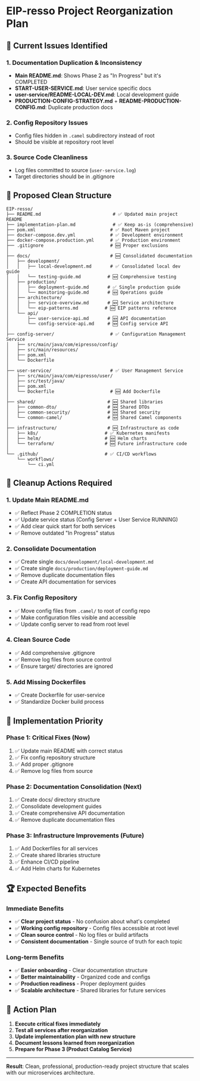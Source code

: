 # EIP-resso Project Reorganization Plan

## 🎯 Current Issues Identified

### 1. Documentation Duplication & Inconsistency
- **Main README.md**: Shows Phase 2 as "In Progress" but it's COMPLETED
- **START-USER-SERVICE.md**: User service specific docs
- **user-service/README-LOCAL-DEV.md**: Local development guide  
- **PRODUCTION-CONFIG-STRATEGY.md** + **README-PRODUCTION-CONFIG.md**: Duplicate production docs

### 2. Config Repository Issues
- Config files hidden in `.camel` subdirectory instead of root
- Should be visible at repository root level

### 3. Source Code Cleanliness
- Log files committed to source (`user-service.log`)
- Target directories should be in .gitignore

## 🚀 Proposed Clean Structure

```
EIP-resso/
├── README.md                           # ✅ Updated main project README
├── implementation-plan.md              # ✅ Keep as-is (comprehensive)
├── pom.xml                            # ✅ Root Maven project
├── docker-compose.dev.yml             # ✅ Development environment
├── docker-compose.production.yml      # ✅ Production environment
├── .gitignore                         # 🆕 Proper exclusions
│
├── docs/                              # 🆕 Consolidated documentation
│   ├── development/
│   │   ├── local-development.md       # ✅ Consolidated local dev guide
│   │   └── testing-guide.md          # 🆕 Comprehensive testing
│   ├── production/
│   │   ├── deployment-guide.md       # ✅ Single production guide
│   │   └── monitoring-guide.md       # 🆕 Operations guide
│   ├── architecture/
│   │   ├── service-overview.md       # 🆕 Service architecture
│   │   └── eip-patterns.md          # 🆕 EIP patterns reference
│   └── api/
│       ├── user-service-api.md       # 🆕 API documentation
│       └── config-service-api.md     # 🆕 Config service API
│
├── config-server/                     # ✅ Configuration Management Service
│   ├── src/main/java/com/eipresso/config/
│   ├── src/main/resources/
│   ├── pom.xml
│   └── Dockerfile
│
├── user-service/                      # ✅ User Management Service  
│   ├── src/main/java/com/eipresso/user/
│   ├── src/test/java/
│   ├── pom.xml
│   └── Dockerfile                     # 🆕 Add Dockerfile
│
├── shared/                           # 🆕 Shared libraries
│   ├── common-dto/                   # 🆕 Shared DTOs
│   ├── common-security/              # 🆕 Shared security
│   └── common-camel/                 # 🆕 Shared Camel components
│
├── infrastructure/                   # 🆕 Infrastructure as code
│   ├── k8s/                         # ✅ Kubernetes manifests
│   ├── helm/                        # 🆕 Helm charts
│   └── terraform/                   # 🆕 Future infrastructure code
│
└── .github/                         # ✅ CI/CD workflows
    └── workflows/
        └── ci.yml
```

## 🧹 Cleanup Actions Required

### 1. Update Main README.md
- ✅ Reflect Phase 2 COMPLETION status
- ✅ Update service status (Config Server + User Service RUNNING)
- ✅ Add clear quick start for both services
- ✅ Remove outdated "In Progress" status

### 2. Consolidate Documentation
- ✅ Create single `docs/development/local-development.md`
- ✅ Create single `docs/production/deployment-guide.md`  
- ✅ Remove duplicate documentation files
- ✅ Create API documentation for services

### 3. Fix Config Repository
- ✅ Move config files from `.camel/` to root of config repo
- ✅ Make configuration files visible and accessible
- ✅ Update config server to read from root level

### 4. Clean Source Code
- ✅ Add comprehensive .gitignore
- ✅ Remove log files from source control
- ✅ Ensure target/ directories are ignored

### 5. Add Missing Dockerfiles
- ✅ Create Dockerfile for user-service
- ✅ Standardize Docker build process

## 🎯 Implementation Priority

### Phase 1: Critical Fixes (Now)
1. ✅ Update main README with correct status
2. ✅ Fix config repository structure  
3. ✅ Add proper .gitignore
4. ✅ Remove log files from source

### Phase 2: Documentation Consolidation (Next)
1. ✅ Create docs/ directory structure
2. ✅ Consolidate development guides
3. ✅ Create comprehensive API documentation
4. ✅ Remove duplicate documentation files

### Phase 3: Infrastructure Improvements (Future)
1. ✅ Add Dockerfiles for all services
2. ✅ Create shared libraries structure
3. ✅ Enhance CI/CD pipeline
4. ✅ Add Helm charts for Kubernetes

## 🏆 Expected Benefits

### Immediate Benefits
- ✅ **Clear project status** - No confusion about what's completed
- ✅ **Working config repository** - Config files accessible at root level
- ✅ **Clean source control** - No log files or build artifacts
- ✅ **Consistent documentation** - Single source of truth for each topic

### Long-term Benefits  
- ✅ **Easier onboarding** - Clear documentation structure
- ✅ **Better maintainability** - Organized code and configs
- ✅ **Production readiness** - Proper deployment guides
- ✅ **Scalable architecture** - Shared libraries for future services

## 📝 Action Plan

1. **Execute critical fixes immediately**
2. **Test all services after reorganization** 
3. **Update implementation plan with new structure**
4. **Document lessons learned from reorganization**
5. **Prepare for Phase 3 (Product Catalog Service)**

---

**Result**: Clean, professional, production-ready project structure that scales with our microservices architecture. 